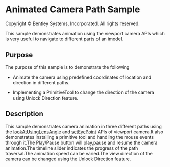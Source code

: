 # Animated Camera Path Sample

Copyright © Bentley Systems, Incorporated. All rights reserved.

This sample demonstrates animation using the viewport camera APIs which is very useful to navigate to different parts of an imodel.

## Purpose

The purpose of this sample is to demonstrate the following

* Animate the camera using predefined coordinates of location and direction in different paths.

* Implementing a PrimitiveTool to change the direction of the camera using Unlock Direction feature.

## Description

This sample demonstrates camera animation in three different paths using the [lookAtUsingLensAngle](https://www.itwinjs.org/reference/imodeljs-frontend/views/viewstate3d/lookatusinglensangle/) and [setEyePoint](https://www.itwinjs.org/reference/imodeljs-common/rendering/camera/#seteyepoint) APIs of viewport camera.It also demonstrates installing a primitive tool and handling the mouse events through it.The Play/Pause button will play,pause and resume the camera animation.The timeline slider indicates the progress of the path traversal.The animation speed can be varied.The view direction of the camera can be changed using the Unlock Direction feature.
